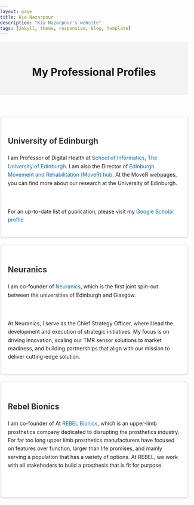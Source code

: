 ```yaml
---
layout: page
title: Kia Nazarpour
description: "Kia Nazarpour's website"
tags: [Jekyll, theme, responsive, blog, template]
---
```


<head>
    <meta charset="UTF-8">
    <meta name="viewport" content="width=device-width, initial-scale=1.0">
    <style>
        body {
            margin: 0;
            padding: 0;
            line-height: 1.6;
        }
        header {
            background-color: #f4f4f4;
            padding: 20px;
            text-align: center;
        }
        section {
            margin: 20px auto;
            padding: 20px;
            max-width: 800px;
            border: 1px solid #ddd;
            border-radius: 8px;
            background-color: #fff;
            box-shadow: 0 2px 4px rgba(0, 0, 0, 0.1);
        }
        h2 {
            color: #333;
        }
        a {
            color: #0066cc;
            text-decoration: none;
        }
        a:hover {
            text-decoration: underline;
        }
    </style>
</head>
<body>

<header>
    <h1>My Professional Profiles</h1>
</header>

<section>
    <h2>University of Edinburgh</h2>
    <p style="padding-bottom: 40px;"> I am Professor of Digital Health at 
        <a href="https://www.ed.ac.uk/informatics" target="_blank">School of Informatics</a>, 
        <a href="https://www.ed.ac.uk/" target="_blank">The University of Edinburgh</a>. I am also the Director of <a href="https://mover.ed.ac.uk" target="_blank">Edinburgh Movement and Rehabilitation (MoveR) hub</a>. At the MoveR webpages, you can find more about our research at the University of Edinburgh.
    </p>
    <p> For an up-to-date list of publication, please visit my <a href="https://scholar.google.com/citations?hl=en&user=ZEtKYf8AAAAJ&view_op=list_works&sortby=pubdate" target="_blank">Google Scholar profile</a> 
    </p>
</section>

<section>
    <h2>Neuranics</h2>
    <p style="padding-bottom: 40px;"> I am co-founder of <a href="https://neuranics.com" target="_blank">Neuranics</a>, which is the first joint spin-out between the universities of Edinburgh and Glasgow. </p>
    <p> At Neuranics, I serve as the Chief Strategy Officer, where I lead the development and execution of strategic initiatives. My focus is on driving innovation, scaling our TMR sensor solutions to market readiness, and building partnerships that align with our mission to deliver cutting-edge solution.
    </p>
</section>

<section>
    <h2>Rebel Bionics</h2>
    <p style="padding-bottom: 40px;"> I am co-founder of At <a href="https://rebelbionics.com" target="_blank">REBEL Bionics</a>, which is an upper-limb prosthetics company dedicated to disrupting the prosthetics industry. For far too long upper limb prosthetics manufacturers have focused on features over function, larger than life promises, and mainly serving a population that has a variety of options. At REBEL, we work with all stakehoders to build a prosthesis that is fit for purpose.</p>
</section>

</body>

